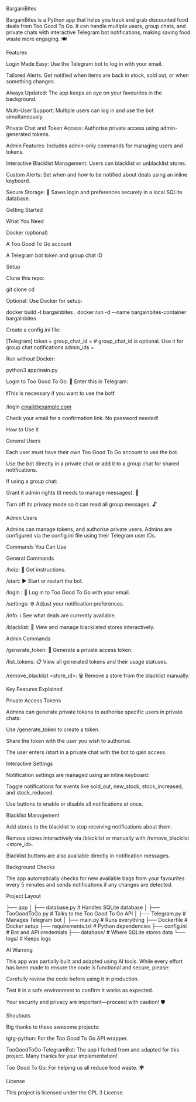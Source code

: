 BargainBites

BargainBites is a Python app that helps you track and grab discounted food deals from Too Good To Go. It can handle multiple users, group chats, and private chats with interactive Telegram bot notifications, making saving food waste more engaging. 🍽️

Features

Login Made Easy: Use the Telegram bot to log in with your email.

Tailored Alerts: Get notified when items are back in stock, sold out, or when something changes.

Always Updated: The app keeps an eye on your favourites in the background.

Multi-User Support: Multiple users can log in and use the bot simultaneously.

Private Chat and Token Access: Authorise private access using admin-generated tokens.

Admin Features: Includes admin-only commands for managing users and tokens.

Interactive Blacklist Management: Users can blacklist or unblacklist stores.

Custom Alerts: Set when and how to be notified about deals using an inline keyboard.

Secure Storage: 💾 Saves login and preferences securely in a local SQLite database.

Getting Started

What You Need

Docker (optional)

A Too Good To Go account

A Telegram bot token and group chat ID

Setup

Clone this repo:

git clone <repository-url>
cd <repository-folder>

Optional: Use Docker for setup:

docker build -t bargainbites .
docker run -d --name bargainbites-container bargainbites

Create a config.ini file:

[Telegram]
token = <your-telegram-bot-token>
group_chat_id = <your-telegram-group-chat-id> # group_chat_id is optional. Use it for group chat notifications
admin_ids = <comma-separated-admin-ids>

Run without Docker:

python3 app/main.py

Login to Too Good To Go: 🔑 Enter this in Telegram:

❗️️This is necessary if you want to use the bot❗️

/login email@example.com

Check your email for a confirmation link. No password needed!

How to Use It

General Users

Each user must have their own Too Good To Go account to use the bot.

Use the bot directly in a private chat or add it to a group chat for shared notifications.

If using a group chat:

Grant it admin rights (it needs to manage messages). 🔧

Turn off its privacy mode so it can read all group messages. 🔓

Admin Users

Admins can manage tokens, and authorise private users. Admins are configured via the config.ini file using their Telegram user IDs.

Commands You Can Use

General Commands

/help: 📖 Get instructions.

/start: ▶️ Start or restart the bot.

/login <email>: 🔑 Log in to Too Good To Go with your email.

/settings: ⚙️ Adjust your notification preferences.

/info: ℹ️ See what deals are currently available.

/blacklist: 🚫 View and manage blacklisted stores interactively.

Admin Commands

/generate_token: 🔑 Generate a private access token.

/list_tokens: 📋 View all generated tokens and their usage statuses.

/remove_blacklist <store_id>: 🗑️ Remove a store from the blacklist manually.

Key Features Explained

Private Access Tokens

Admins can generate private tokens to authorise specific users in private chats:

Use /generate_token to create a token.

Share the token with the user you wish to authorise.

The user enters /start <token> in a private chat with the bot to gain access.

Interactive Settings

Notification settings are managed using an inline keyboard:

Toggle notifications for events like sold_out, new_stock, stock_increased, and stock_reduced.

Use buttons to enable or disable all notifications at once.

Blacklist Management

Add stores to the blacklist to stop receiving notifications about them.

Remove stores interactively via /blacklist or manually with /remove_blacklist <store_id>.

Blacklist buttons are also available directly in notification messages.

Background Checks

The app automatically checks for new available bags from your favourites every 5 minutes and sends notifications if any changes are detected.

Project Layout

├── app
│   ├── database.py          # Handles SQLite database
│   ├── TooGoodToGo.py       # Talks to the Too Good To Go API
│   ├── Telegram.py          # Manages Telegram bot
│   ├── main.py              # Runs everything
├── Dockerfile               # Docker setup
├── requirements.txt         # Python dependencies
├── config.ini               # Bot and API credentials
├── database/                # Where SQLite stores data
└── logs/                    # Keeps logs

AI Warning

This app was partially built and adapted using AI tools. While every effort has been made to ensure the code is functional and secure, please:

Carefully review the code before using it in production.

Test it in a safe environment to confirm it works as expected.

Your security and privacy are important—proceed with caution! 🛡️

Shoutouts

Big thanks to these awesome projects:

tgtg-python: For the Too Good To Go API wrapper.

TooGoodToGo-TelegramBot: The app I forked from and adapted for this project. Many thanks for your implementation!

Too Good To Go: For helping us all reduce food waste. 🌍

License

This project is licensed under the GPL 3 License.

